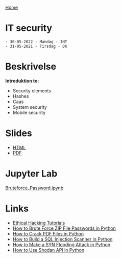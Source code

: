 [Home](modul-4-2.md)
# IT security
    - 30-05-2022 - Mandag - INT
    - 31-05-2021 - Tirsdag - DK

# Beskrivelse
**Introduktion to:**
- Security elements
- Hashes
- Caas
- System security
- Mobile security

# Slides
- [HTML](./IT_Security_Slide.html)
- [PDF](./IT_Security_Slide.pdf)

# Jupyter Lab
[Bruteforce_Password.ipynb](./code/Bruteforce_Password.ipynb)


# Links
- [Ethical Hacking Tutorials](https://www.thepythoncode.com/topic/ethical-hacking)
- [How to Brute Force ZIP File Passwords in Python](https://www.thepythoncode.com/article/crack-zip-file-password-in-python)
- [How to Crack PDF Files in Python](https://www.thepythoncode.com/article/crack-pdf-file-password-in-python)
- [How to Build a SQL Injection Scanner in Python](https://www.thepythoncode.com/article/sql-injection-vulnerability-detector-in-python)
- [How to Make a SYN Flooding Attack in Python](https://www.thepythoncode.com/article/syn-flooding-attack-using-scapy-in-python)
- [How to Use Shodan API in Python](https://www.thepythoncode.com/article/using-shodan-api-in-python)
